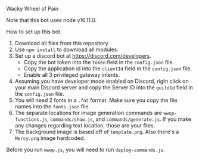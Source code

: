 Wacky Wheel of Pain

Note that this bot uses node v16.11.0.

How to set up this bot.

1. Download all files from this repository.
2. Use `npm install` to download all modules.
3. Set up a discord bot at https://discord.com/developers.
    - Copy the bot token into the `token` field in the `config.json` file.
    - Copy the application id into the `clientId` field in the `config.json` file.
    - Enable all 3 privileged gateway intents.
4. Assuming you have developer mode enabled on Discord, right click on your main Discord server and copy the Server ID into the `guildId` field in the `config.json` file.
5. You will need 2 fonts in a `.fnt` format. Make sure you copy the file names into the `fonts.json` file.
6. The separate locations for image generation commands are `wwop-functions.js`, `commands/show.js`, and `commands/generate.js`. If you make any changes regarding text location, those are your files.
7. The background image is based off of `template.png`. Also there's a `Mercy.png` image hardcoded.

Before you run `wwop.js`, you will need to run `deploy-commands.js`.